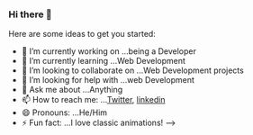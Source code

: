 ### Hi there 👋

Here are some ideas to get you started:

- 🔭 I’m currently working on ...being a Developer
- 🌱 I’m currently learning ...Web Development
- 👯 I’m looking to collaborate on ...Web Development projects 
- 🤔 I’m looking for help with ...web Development
- 💬 Ask me about ...Anything
- 📫 How to reach me: ...[Twitter](https://twitter.com/AaronEkal), [linkedin](https://www.linkedin.com/in/aaron-ekal-277699184/)
- 😄 Pronouns: ...He/Him
- ⚡ Fun fact: ...I love classic animations!
-->
